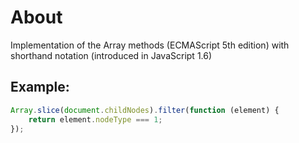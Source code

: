 About
===
Implementation of the Array methods (ECMAScript 5th edition) with shorthand notation (introduced in JavaScript 1.6)

Example:
---

```javascript
Array.slice(document.childNodes).filter(function (element) {
	return element.nodeType === 1;
});
```
